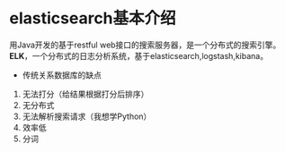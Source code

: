 # elasticsearch基本介绍
用Java开发的基于restful web接口的搜索服务器，是一个分布式的搜索引擎。
**ELK**，一个分布式的日志分析系统，基于elasticsearch,logstash,kibana。
* 传统关系数据库的缺点
1. 无法打分（给结果根据打分后排序）
2. 无分布式
3. 无法解析搜索请求（我想学Python）
4. 效率低
5. 分词
